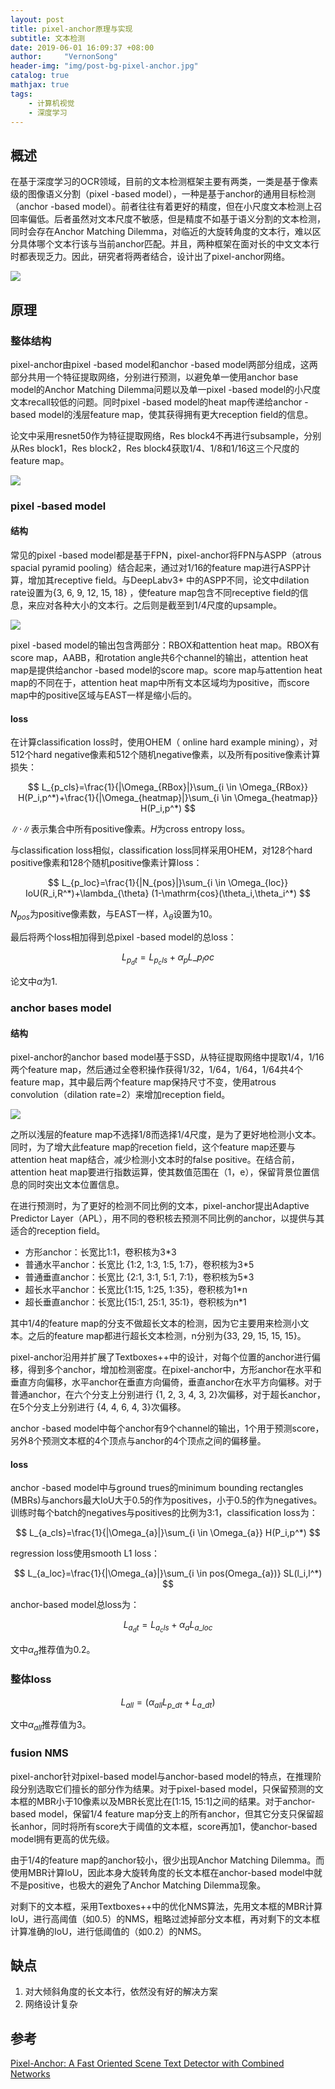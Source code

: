 ```yaml
---
layout: post
title: pixel-anchor原理与实现
subtitle: 文本检测
date: 2019-06-01 16:09:37 +08:00
author:     "VernonSong"
header-img: "img/post-bg-pixel-anchor.jpg"
catalog: true
mathjax: true
tags:
    - 计算机视觉
    - 深度学习
---
```


## 概述
在基于深度学习的OCR领域，目前的文本检测框架主要有两类，一类是基于像素级的图像语义分割（pixel -based model），一种是基于anchor的通用目标检测（anchor -based  model）。前者往往有着更好的精度，但在小尺度文本检测上召回率偏低。后者虽然对文本尺度不敏感，但是精度不如基于语义分割的文本检测，同时会存在Anchor Matching Dilemma，对临近的大旋转角度的文本行，难以区分具体哪个文本行该与当前anchor匹配。并且，两种框架在面对长的中文文本行时都表现乏力。因此，研究者将两者结合，设计出了pixel-anchor网络。

![](\img\in-post\post-text-detection\pixel-anchor-4.png)

## 原理
### 整体结构
pixel-anchor由pixel -based model和anchor -based  model两部分组成，这两部分共用一个特征提取网络，分别进行预测，以避免单一使用anchor base model的Anchor Matching Dilemma问题以及单一pixel -based model的小尺度文本recall较低的问题。同时pixel -based model的heat map传递给anchor -based  model的浅层feature map，使其获得拥有更大reception field的信息。

论文中采用resnet50作为特征提取网络，Res block4不再进行subsample，分别从Res block1，Res block2，Res block4获取1/4、1/8和1/16这三个尺度的feature map。

![](\img\in-post\post-text-detection\pixel-anchor-1.png)

### pixel -based model
#### 结构
常见的pixel -based model都是基于FPN，pixel-anchor将FPN与ASPP（atrous spacial pyramid pooling）结合起来，通过对1/16的feature map进行ASPP计算，增加其receptive field。与DeepLabv3+ 中的ASPP不同，论文中dilation rate设置为{3, 6, 9, 12, 15, 18} ，使feature map包含不同receptive field的信息，来应对各种大小的文本行。之后则是截至到1/4尺度的upsample。

![](\img\in-post\post-text-detection\pixel-anchor-2.png)

pixel -based model的输出包含两部分：RBOX和attention heat map。RBOX有score map，AABB，和rotation angle共6个channel的输出，attention heat map是提供给anchor -based model的score map。score map与attention heat map的不同在于，attention heat map中所有文本区域均为positive，而score map中的positive区域与EAST一样是缩小后的。


#### loss
在计算classification loss时，使用OHEM（ online hard example mining），对512个hard negative像素和512个随机negative像素，以及所有positive像素计算损失：

$$
L_{p_cls}=\frac{1}{|\Omega_{RBox}|}\sum_{i \in \Omega_{RBox}} H(P_i,p^*)+\frac{1}{|\Omega_{heatmap}|}\sum_{i \in \Omega_{heatmap}} H(P_i,p^*)
$$

$\|\cdot\|$表示集合中所有positive像素。$H$为cross entropy loss。

与classification loss相似，classification loss同样采用OHEM，对128个hard positive像素和128个随机positive像素计算loss：

$$
L_{p_loc}=\frac{1}{|N_{pos}|}\sum_{i \in \Omega_{loc}} IoU(R_i,R^*)+\lambda_{\theta} (1-\mathrm{cos}(\theta_i,\theta_i^*)
$$

$N_{pos}$为positive像素数，与EAST一样，$\lambda_{\theta}$设置为10。

最后将两个loss相加得到总pixel -based model的总loss：

$$
L_{p_dt}=L_{p_cls}+\alpha _p L\_{p_loc}
$$

论文中$\alpha$为1.

### anchor bases model
#### 结构
pixel-anchor的anchor based model基于SSD，从特征提取网络中提取1/4，1/16两个feature map，然后通过全卷积操作获得1/32，1/64，1/64，1/64共4个feature map，其中最后两个feature map保持尺寸不变，使用atrous convolution（dilation rate=2）来增加reception field。

![](\img\in-post\post-text-detection\pixel-anchor-3.png)

之所以浅层的feature map不选择1/8而选择1/4尺度，是为了更好地检测小文本。同时，为了增大此feature map的recetion field，这个feature map还要与attention heat map结合，减少检测小文本时的false positive。在结合前，attention heat map要进行指数运算，使其数值范围在（1，e），保留背景位置信息的同时突出文本位置信息。

在进行预测时，为了更好的检测不同比例的文本，pixel-anchor提出Adaptive Predictor Layer（APL），用不同的卷积核去预测不同比例的anchor，以提供与其适合的reception field。

- 方形anchor：长宽比1:1，卷积核为3*3
- 普通水平anchor：长宽比 {1:2, 1:3, 1:5, 1:7}，卷积核为3*5
- 普通垂直anchor：长宽比 {2:1, 3:1, 5:1, 7:1}，卷积核为5*3
- 超长水平anchor：长宽比{1:15, 1:25, 1:35}，卷积核为1*n
- 超长垂直anchor：长宽比{15:1, 25:1, 35:1}，卷积核为n*1

其中1/4的feature map的分支不做超长文本的检测，因为它主要用来检测小文本。之后的feature map都进行超长文本检测，n分别为{33, 29, 15, 15, 15}。

pixel-anchor沿用并扩展了Textboxes++中的设计，对每个位置的anchor进行偏移，得到多个anchor，增加检测密度。在pixel-anchor中，方形anchor在水平和垂直方向偏移，水平anchor在垂直方向偏倚，垂直anchor在水平方向偏移。对于普通anchor，在六个分支上分别进行 {1, 2, 3, 4, 3, 2}次偏移，对于超长anchor，在5个分支上分别进行 {4, 4, 6, 4, 3}次偏移。

anchor -based model中每个anchor有9个channel的输出，1个用于预测score，另外8个预测文本框的4个顶点与anchor的4个顶点之间的偏移量。

#### loss
anchor -based model中与ground trues的minimum bounding rectangles (MBRs)与anchors最大IoU大于0.5的作为positives，小于0.5的作为negatives。训练时每个batch的negatives与positives的比例为3:1，classification loss为：

$$
L_{a_cls}=\frac{1}{|\Omega_{a}|}\sum_{i \in \Omega_{a}} H(P_i,p^*)
$$

regression loss使用smooth L1 loss：

$$
L_{a_loc}=\frac{1}{|\Omega_{a}|}\sum_{i \in pos(Omega_{a})} SL(l_i,l^*)
$$

anchor-based model总loss为：

$$
L_{a_dt}=L_{a_cls}+\alpha_aL_{a\_loc}
$$

文中$\alpha_a$推荐值为0.2。

### 整体loss

$$
L_{all}=(\alpha_{all}L_{p\_dt}+L_{a\_dt})
$$

文中$\alpha_{all}$推荐值为3。

### fusion NMS
pixel-anchor针对pixel-based model与anchor-based model的特点，在推理阶段分别选取它们擅长的部分作为结果。对于pixel-based model，只保留预测的文本框的MBR小于10像素以及MBR长宽比在[1:15, 15:1]之间的结果。对于anchor-based model，保留1/4 feature map分支上的所有anchor，但其它分支只保留超长anhor，同时将所有score大于阈值的文本框，score再加1，使anchor-based model拥有更高的优先级。

由于1/4的feature map的anchor较小，很少出现Anchor Matching Dilemma。而使用MBR计算IoU，因此本身大旋转角度的长文本框在anchor-based model中就不是positive，也极大的避免了Anchor Matching Dilemma现象。

对剩下的文本框，采用Textboxes++中的优化NMS算法，先用文本框的MBR计算IoU，进行高阈值（如0.5）的NMS，粗略过滤掉部分文本框，再对剩下的文本框计算准确的IoU，进行低阈值的（如0.2）的NMS。

## 缺点
1. 对大倾斜角度的长文本行，依然没有好的解决方案
2. 网络设计复杂

## 参考
[Pixel-Anchor: A Fast Oriented Scene Text Detector with Combined Networks](https://arxiv.org/abs/1811.07432)









